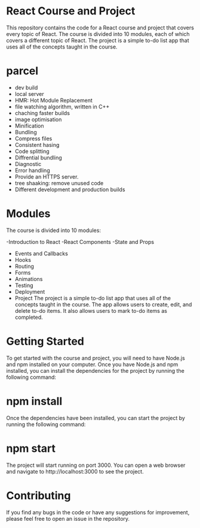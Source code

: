 # React Course and Project

This repository contains the code for a React course and project that covers every topic of React. The course is divided into 10 modules, each of which covers a different topic of React. The project is a simple to-do list app that uses all of the concepts taught in the course.

# parcel

- dev build
- local server
- HMR: Hot Module Replacement
- file watching algorithm, written in C++
- chaching faster builds
- image optimisation
- Minification
- Bundling
- Compress files
- Consistent hasing
- Code splitting
- Diffrential bundling
- Diagnostic
- Error handling
- Provide an HTTPS server.
- tree shaaking: remove unused code
- Different development and production builds

# Modules

The course is divided into 10 modules:

-Introduction to React
-React Components
-State and Props

- Events and Callbacks
- Hooks
- Routing
- Forms
- Animations
- Testing
- Deployment
- Project
  The project is a simple to-do list app that uses all of the concepts taught in the course. The app allows users to create, edit, and delete to-do items. It also allows users to mark to-do items as completed.

# Getting Started

To get started with the course and project, you will need to have Node.js and npm installed on your computer. Once you have Node.js and npm installed, you can install the dependencies for the project by running the following command:

# npm install

Once the dependencies have been installed, you can start the project by running the following command:

# npm start

The project will start running on port 3000. You can open a web browser and navigate to http://localhost:3000 to see the project.

# Contributing

If you find any bugs in the code or have any suggestions for improvement, please feel free to open an issue in the repository.
